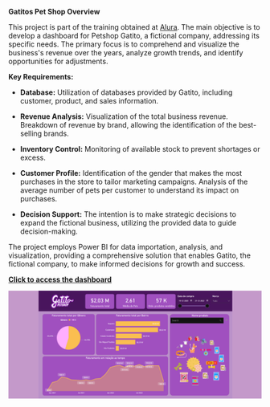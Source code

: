 **Gatitos Pet Shop Overview**

This project is part of the training obtained at [Alura](https://www.alura.com.br/). The main objective is to develop a dashboard for Petshop Gatito, a fictional company, addressing its specific needs. The primary focus is to comprehend and visualize the business's revenue over the years, analyze growth trends, and identify opportunities for adjustments.

**Key Requirements:**

- **Database:**
  Utilization of databases provided by Gatito, including customer, product, and sales information.

- **Revenue Analysis:**
  Visualization of the total business revenue.
  Breakdown of revenue by brand, allowing the identification of the best-selling brands.

- **Inventory Control:**
  Monitoring of available stock to prevent shortages or excess.

- **Customer Profile:**
  Identification of the gender that makes the most purchases in the store to tailor marketing campaigns.
  Analysis of the average number of pets per customer to understand its impact on purchases.

- **Decision Support:**
  The intention is to make strategic decisions to expand the fictional business, utilizing the provided data to guide decision-making.

The project employs Power BI for data importation, analysis, and visualization, providing a comprehensive solution that enables Gatito, the fictional company, to make informed decisions for growth and success.

[**Click to access the dashboard**](https://app.powerbi.com/view?r=eyJrIjoiYWFmNjliNzItZDY3MS00NDcyLWIwNTMtZTRhYTViZTQyMTkxIiwidCI6ImY1MWY1ZjJlLWRjZjMtNDJjZS1hYmI2LTM1MWFiNTM0ODQyOCIsImMiOjl9)

![Dashboard Preview](https://github.com/ricardonunes-la/power-bi-dashboard-portfolio/blob/main/dashboard-images/Gatitos%20Pet%20Shop.png)


